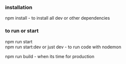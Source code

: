 
### installation
npm install   - to install all dev or other dependencies

### to run or start
npm run start  
npm run start:dev or just dev - to run code with nodemon

npm run build  - when its time for production
